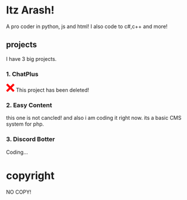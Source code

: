 # Itz Arash!
A pro coder in python, js and html!
I also code to c#,c++ and more!
## projects
I have 3 big projects.
### 1. ChatPlus
<img src="https://github.com/Ghalbeyou/Ghalbeyou/raw/main/x-icon.png" alt="DELETED" style="height: 23; width:23px;"/> This project has been deleted!
### 2. Easy Content
this  one is not cancled! and also i am coding it right now. its a basic CMS system for php.
### 3. Discord Botter
Coding...
# copyright
NO COPY!
